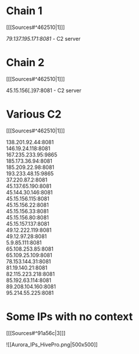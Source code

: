 # Chain 1
\[[[Sources#^462510|1]]\]

_79.137.195.171:8081_ - C2 server


# Chain 2 
\[[[Sources#^462510|1]]\]

45.15.156[.]97:8081 - C2 server 

# Various C2
\[[[Sources#^462510|1]]\]

138.201.92.44:8081  
146.19.24.118:8081  
167.235.233.95:9865  
185.173.36.94:8081  
185.209.22.98:8081  
193.233.48.15:9865  
37.220.87.2:8081  
45.137.65.190:8081  
45.144.30.146:8081  
45.15.156.115:8081  
45.15.156.22:8081  
45.15.156.33:8081  
45.15.156.80:8081  
45.15.157.137:8081  
49.12.222.119:8081  
49.12.97.28:8081  
5.9.85.111:8081  
65.108.253.85:8081  
65.109.25.109:8081  
78.153.144.31:8081  
81.19.140.21:8081  
82.115.223.218:8081  
85.192.63.114:8081  
89.208.104.160:8081  
95.214.55.225:8081

# Some IPs with no context
\[[[Sources#^91a56c|3]]\]

![[Aurora_IPs_HivePro.png|500x500]]